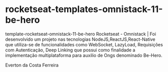 # rocketseat-templates-omnistack-11-be-hero
template-rocketseat-omnistack-11-be-hero Rocketseat - Omnistack | Foi desenvolvido um projeto nas tecnologias NodeJS,ReactJS,React-Native que utiliza-se de funcionalidades como WebSocket, LazyLoad, Requisições com Autenticação, Deep Linking que possui como finalidade a implementação multiplataforma para auxilio de Ongs denominado Be-Hero.




Everton da Costa Ferreira 

